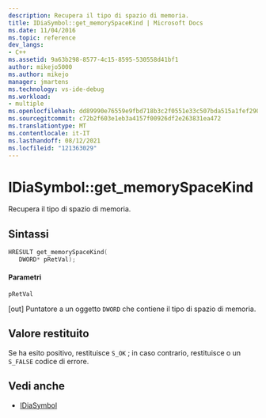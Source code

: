 ```yaml
---
description: Recupera il tipo di spazio di memoria.
title: IDiaSymbol::get_memorySpaceKind | Microsoft Docs
ms.date: 11/04/2016
ms.topic: reference
dev_langs:
- C++
ms.assetid: 9a63b298-8577-4c15-8595-530558d41bf1
author: mikejo5000
ms.author: mikejo
manager: jmartens
ms.technology: vs-ide-debug
ms.workload:
- multiple
ms.openlocfilehash: dd89990e76559e9fbd718b3c2f0551e33c507bda515a1fef290a996f41ce1960
ms.sourcegitcommit: c72b2f603e1eb3a4157f00926df2e263831ea472
ms.translationtype: MT
ms.contentlocale: it-IT
ms.lasthandoff: 08/12/2021
ms.locfileid: "121363029"
---
```

# <a name="idiasymbolget_memoryspacekind"></a>IDiaSymbol::get_memorySpaceKind
Recupera il tipo di spazio di memoria.

## <a name="syntax"></a>Sintassi

```C++
HRESULT get_memorySpaceKind(
   DWORD* pRetVal);
```

#### <a name="parameters"></a>Parametri
 `pRetVal`

[out] Puntatore a un oggetto `DWORD` che contiene il tipo di spazio di memoria.

## <a name="return-value"></a>Valore restituito
 Se ha esito positivo, restituisce `S_OK` ; in caso contrario, restituisce o un `S_FALSE` codice di errore.

## <a name="see-also"></a>Vedi anche
- [IDiaSymbol](../../debugger/debug-interface-access/idiasymbol.md)
